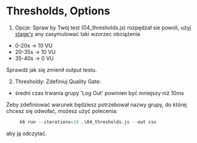 # Thresholds, Options



1. Opcje: Spraw by Twój test (04_thresholds.js) rozpędzał sie powoli, użyj [stage'y](https://k6.io/docs/using-k6/options/#stages) any zasymulować taki wzorzec obciążenia

- 0-20s -> 10 VU
- 20-35s -> 10 VU
- 35-40s -> 0 VU

Sprawdż jak się zmienił output testu.

2. Thresholdy: Zdefiniuj Quality Gate:

- średni czas trwania grupy 'Log Out' powinien być mniejszy niż 10ms 

Żeby zdefiniować warunek będziesz potrzebował nazwy grupy, do której chcesz się odwołać, możesz użyć polecenia:

```powershell
     k6 run --iterations=10 .\04_thresholds.js --out csv
```

aby ją odczytać.